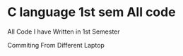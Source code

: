 # C language 1st sem All code
 All Code I have Written in 1st Semester 

Commiting From Different Laptop